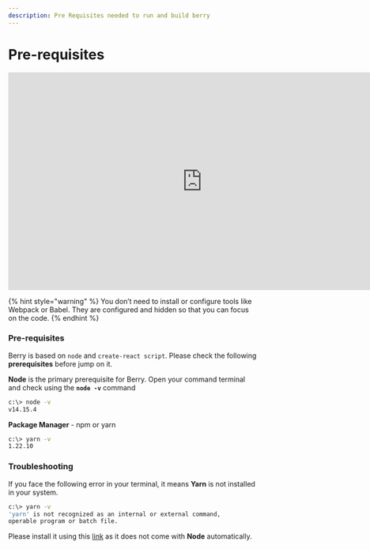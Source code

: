 ```yaml
---
description: Pre Requisites needed to run and build berry
---
```


# Pre-requisites

<div class="iframe_container">
  <iframe width="784" height="441" src="https://www.youtube.com/embed/aiZ9sQ-r3dE" title="Berry - Prerequisites" frameborder="0" allow="accelerometer; autoplay; clipboard-write; encrypted-media; gyroscope; picture-in-picture" allowfullscreen="allowfullscreen"> </iframe>
</div>

{% hint style="warning" %}
You don’t need to install or configure tools like Webpack or Babel. They are configured and hidden so that you can focus on the code.
{% endhint %}

### **Pre-requisites**

Berry is based on `node` and `create-react script`. Please check the following **prerequisites** before jump on it.

**Node** is the primary prerequisite for Berry. Open your command terminal and check using the **`node -v`** command

```bash
c:\> node -v
v14.15.4
```

**Package Manager** - npm or yarn

```bash
c:\> yarn -v
1.22.10
```

### **Troubleshooting**

If you face the following error in your terminal, it means **Yarn** is not installed in your system.

```bash
c:\> yarn -v
'yarn' is not recognized as an internal or external command,
operable program or batch file.
```

Please install it using this [link](https://yarnpkg.com/getting-started/install) as it does not come with **Node** automatically.

